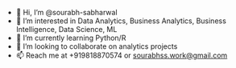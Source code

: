 - 👋 Hi, I’m @sourabh-sabharwal
- 👀 I’m interested in Data Analytics, Business Analytics, Business Intelligence, Data Science, ML
- 🌱 I’m currently learning Python/R
- 💞️ I’m looking to collaborate on analytics projects
- 📫 Reach me at +919818870574 or sourabhss.work@gmail.com

<!---
sourabh-sabharwal/sourabh-sabharwal is a ✨ special ✨ repository because its `README.md` (this file) appears on your GitHub profile.
You can click the Preview link to take a look at your changes.
--->
